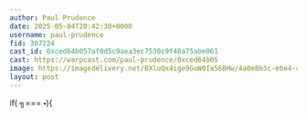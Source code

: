 ```yaml
---
author: Paul Prudence
date: 2025-05-04T20:42:30+0000
username: paul-prudence
fid: 307224
cast_id: 0xced64b057af0d5c9aea3ec7530c9f48a75abe061
cast: https://warpcast.com/paul-prudence/0xced64b05
image: https://imagedelivery.net/BXluQx4ige9GuW0Ia56BHw/4a0e8b3c-ebe4-4bec-045b-caa19dcfa600/original
layout: post
---
```

if( ╗=== 🞄){  

<img src='https://imagedelivery.net/BXluQx4ige9GuW0Ia56BHw/4a0e8b3c-ebe4-4bec-045b-caa19dcfa600/original' alt='' referrerpolicy='no-referrer'/>